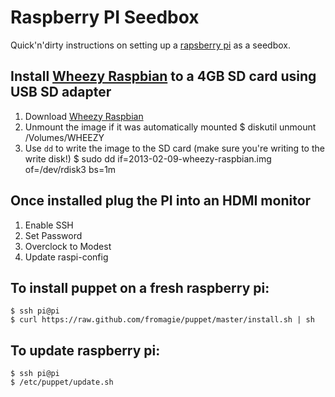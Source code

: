 # Raspberry PI Seedbox

Quick'n'dirty instructions on setting up a [rapsberry pi](http://rapsberrypi.org) as a seedbox.

##  Install [Wheezy Raspbian](http://www.raspberrypi.org/downloads) to a 4GB SD card using USB SD adapter

1. Download [Wheezy Raspbian](http://www.raspberrypi.org/downloads)
1. Unmount the image if it was automatically mounted
     $ diskutil unmount /Volumes/WHEEZY
1. Use `dd` to write the image to the SD card (make sure you're writing to the write disk!)
     $ sudo dd if=2013-02-09-wheezy-raspbian.img of=/dev/rdisk3 bs=1m

## Once installed plug the PI into an HDMI monitor

1. Enable SSH 
1. Set Password
1. Overclock to Modest
1. Update raspi-config

## To install puppet on a fresh raspberry pi:

    $ ssh pi@pi
    $ curl https://raw.github.com/fromagie/puppet/master/install.sh | sh

## To update raspberry pi:

    $ ssh pi@pi
    $ /etc/puppet/update.sh
